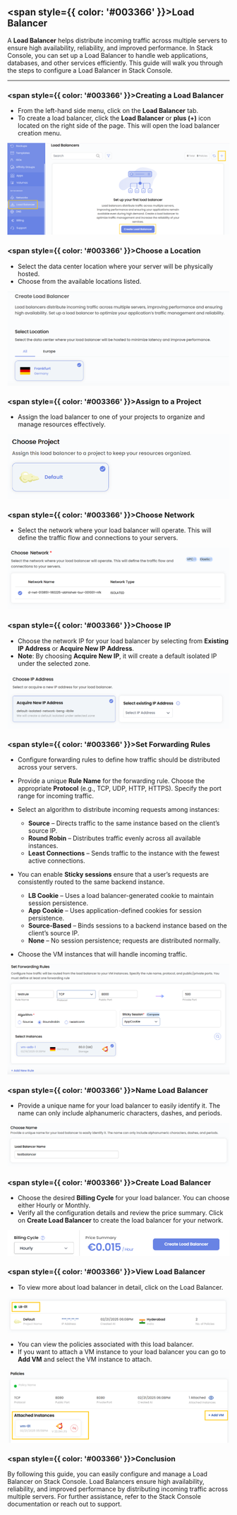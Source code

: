 ## <span style={{ color: '#003366' }}>Load Balancer</span>

A **Load Balancer** helps distribute incoming traffic across multiple servers to ensure high availability, reliability, and improved performance. In Stack Console, you can set up a Load Balancer to handle web applications, databases, and other services efficiently. This guide will walk you through the steps to configure a Load Balancer in Stack Console.

---

### <span style={{ color: '#003366' }}>Creating a Load Balancer</span>

- From the left-hand side menu, click on the **Load Balancer** tab.
- To create a load balancer, click the **Load Balancer** or **plus (+)** icon located on the right side of the page. This will open the load balancer creation menu.

![Load Balancer Page](images/ldb_1.png)

### <span style={{ color: '#003366' }}>Choose a Location</span>

- Select the data center location where your server will be physically hosted.
- Choose from the available locations listed.

![Choose Location](images/ldb_2.png)

### <span style={{ color: '#003366' }}>Assign to a Project</span>

- Assign the load balancer to one of your projects to organize and manage resources effectively.

![Assign to Project](images/ldb_3.png)

### <span style={{ color: '#003366' }}>Choose Network</span>

- Select the network where your load balancer will operate. This will define the traffic flow and connections to your servers.

![Choose Network](images/ldb_4.png)

### <span style={{ color: '#003366' }}>Choose IP</span>

- Choose the network IP for your load balancer by selecting from **Existing IP Address** or **Acquire New IP Address**.
- **Note**: By choosing **Acquire New IP**, it will create a default isolated IP under the selected zone.

![Choose IP](images/ldb_5.png)

### <span style={{ color: '#003366' }}>Set Forwarding Rules</span>

- Configure forwarding rules to define how traffic should be distributed across your servers.
- Provide a unique **Rule Name** for the forwarding rule. Choose the appropriate **Protocol** (e.g., TCP, UDP, HTTP, HTTPS). 
 Specify the port range for incoming traffic.
- Select an algorithm to distribute incoming requests among instances:
    - **Source** – Directs traffic to the same instance based on the client’s source IP.
    - **Round Robin** – Distributes traffic evenly across all available instances.
    - **Least Connections** – Sends traffic to the instance with the fewest active connections.

- You can enable **Sticky sessions** ensure that a user’s requests are consistently routed to the same backend instance.
    - **LB Cookie** – Uses a load balancer-generated cookie to maintain session persistence.
    - **App Cookie** – Uses application-defined cookies for session persistence.
    - **Source-Based** – Binds sessions to a backend instance based on the client’s source IP.
    - **None** – No session persistence; requests are distributed normally.
- Choose the VM instances that will handle incoming traffic.

![Set Forwarding Rules](images/ldb_6.png)

### <span style={{ color: '#003366' }}>Name Load Balancer</span>

- Provide a unique name for your load balancer to easily identify it. The name can only include alphanumeric characters, dashes, and periods.

![Name Load Balancer](images/ldb_7.png)

### <span style={{ color: '#003366' }}>Create Load Balancer</span>

- Choose the desired **Billing Cycle** for your load balancer. You can choose either Hourly or Monthly.
- Verify all the configuration details and review the price summary. Click on **Create Load Balancer** to create the load balancer for your network.

![Create Load Balancer](images/ldb_8.png)

### <span style={{ color: '#003366' }}>View Load Balancer</span>

- To view more about load balancer in detail, click on the Load Balancer. 

![View Load Balancer](images/ldb_9.png)

- You can view the policies associated with this load balancer. 
- If you want to attach a VM instance to your load balancer you can go to **Add VM** and select the VM instance to attach.

![View Load Balancer](images/ldb_10.png)

### <span style={{ color: '#003366' }}>Conclusion</span>

By following this guide, you can easily configure and manage a Load Balancer on Stack Console. Load Balancers ensure high availability, reliability, and improved performance by distributing incoming traffic across multiple servers. For further assistance, refer to the Stack Console documentation or reach out to support.
